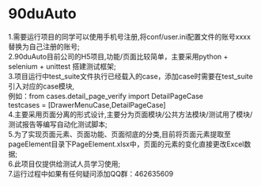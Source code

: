 # 90duAuto
1.需要运行项目的同学可以使用手机号注册,将conf/user.ini配置文件的账号xxxx替换为自己注册的账号;<br> 
2.90duAuto目前公司的H5项目,功能/页面比较简单，主要采用python + selenium + unittest 搭建测试框架;<br> 
3.项目运行中test_suite文件执行已经载入的case，添加case时需要在test_suite引入对应的case模块,<br> 
  例如：from cases.detail_page_verify import DetailPageCase<br> 
        testcases = [DrawerMenuCase,DetailPageCase]<br> 
4.主要采用页面分离的形式设计,主要分为页面模块/公共方法模块/测试用了模块/测试报告等编写自动化测试脚本;<br> 
5.为了实现页面元素、页面功能、页面彻底的分类,目前将页面元素提取至pageElement目录下PageElement.xlsx中，页面的元素的变化直接更改Excel数据;<br> 
6.此项目仅提供给测试人员学习使用;<br> 
7.运行过程中如果有任何疑问添加QQ群：462635609<br> 

